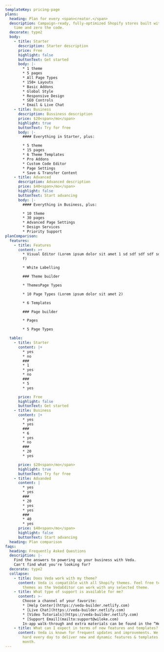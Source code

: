 ```yaml
---
templateKey: pricing-page
plans:
  heading: Plan for every <span>creator.</span>
  description: Campaign-ready, fully-optimized Shopify stores built with half the
    time and zero the code.
  decorate: type2
  body:
    - title: Starter
      description: Starter description
      price: Free
      highlight: false
      buttonText: Get started
      body: |-
        * 1 theme
        * 5 pages
        * All Page Types
        * 150+ Layouts
        * Basic Addons
        * Global Style
        * Responsive Design
        * SEO Controls
        * Email & Live Chat
    - title: Business
      description: Bussiness description
      price: $20<span>/mo</span>
      highlight: true
      buttonText: Try for free
      body: |-
        #### Everything in Starter, plus:

        * 5 theme
        * 15 pages
        * 6 Theme Templates
        * Pro Addons
        * Custom Code Editor
        * Page Settings
        * Save & Transfer Content
    - title: Advanced
      description: Advanced description
      price: $40<span>/mo</span>
      highlight: false
      buttonText: Start advancing
      body: |-
        #### Everything in Business, plus:

        * 10 theme
        * 30 pages
        * Advanced Page Settings
        * Design Services
        * Priority Support
planComparison:
  features:
    - title: Features
      content: >+
        * Visual Editor (Lorem ipsum dolor sit amet 1 sd sdf sdf sdf sdf sdf sd
        f)

        * White Labelling

        ### Theme builder

        * ThemesPage Types

        * 10 Page Types (Lorem ipsum dolor sit amet 2)

        * 6 Templates

        ### Page builder

        * Pages

        * 5 Page Types

  table:
    - title: Starter
      content: |+
        * yes
        * no
        ###
        * 1
        * yes
        * no
        ###
        * 5
        * yes

      price: Free
      highlight: false
      buttonText: Get started
    - title: Business
      content: |+
        * yes
        * yes
        ###
        * 6
        * yes
        * no
        ###
        * 20
        * yes

      price: $20<span>/mo</span>
      highlight: true
      buttonText: Try for free
    - title: Advanded
      content: |
        * yes
        * yes
        ###
        * 20
        * yes
        * yes
        ###
        * 40
        * yes
      price: $40<span>/mo</span>
      highlight: false
      buttonText: Start advancing
  heading: Plan comparison
faqs:
  heading: Frequently Asked Questions
  description: |-
    Find the answers to powering up your business with Veda.
    Can't find what you're looking for?
  decorate: type2
  collapse:
    - title: Does Veda work with my theme?
      content: Veda is compatible with all Shopify themes. Feel free to switch between
        themes as the VedaEditor can work with any selected theme.
    - title: What type of support is available for me?
      content: >-
        Choose a channel of your favorite:
        * [Help Center](https://veda-builder.netlify.com)
        * [Live Chat](https://veda-builder.netlify.com)
        * [Video Tutorials](https://veda-builder.netlify.com)
        * [Support Email](mailto:support@wiloke.com)
        In-app walk-through and extra materials can be found in the “Help Center” section of the [Veda dashboard](http://app.veda.com) once you have our app installed!
    - title: What can I expect in terms of new features and templates?
      content: Veda is known for frequent updates and improvements. We are working
        hard every day to deliver new and dynamic features & templates every
        month.
---
```

